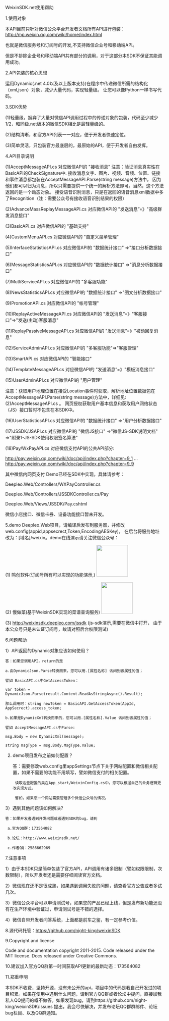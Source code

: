 ﻿WeixinSDK.net使用帮助

1.使用对象

本API目前只针对微信公众平台开发者文档所有API进行包装：http://mp.weixin.qq.com/wiki/home/index.html

也就是微信服务号和订阅号的开发,不支持微信企业号和移动端API。

但是不排除企业号和移动端API共有部分的调用，对于这部分本SDK不保证其能调用成功。

2.API包装的核心思想

运用Dynamic(.net 4.0以及以上版本支持)在程序中传递微信所需的结构化（xml,json）对象，减少大量代码，实现轻量级。
让您可以像Python一样书写代码。

3.SDK优势

(1)轻量级，摒弃了大量对微信API调用过程中的传递对象的包装，代码至少减少1/2，和同级.net版本的微信SDK相比是最轻量级的。

(2)结构清晰，和官方API列表一一对应，便于开发者快速定位。

(3)简单灵活，只包装官方最底层的，最原始的API，便于开发者自由发挥。

4.API目录说明

(1)AcceptMessageAPI.cs                         对应微信API的 "接收消息"
    注意：验证消息真实性在BasicAPI的CheckSignature中.
                接收消息文字、图片、视频、音频、位置、链接和事件消息都包装在AcceptMessageAPI.Parse(string message)方法中，
                因为他们都可以归为消息，所以只需要提供一个统一的解析方法即可。当然，这个方法返回的是一个动态对象。
                接受语音识别消息，只是在返回的语音消息xml数据中多了Recognition（注：需要公众号有接收语音识别结果的权限）
                
(2)AdvanceMassReplayMessageAPI.cs     对应微信API的 "发送消息”=》"高级群发消息接口"

(3)BasicAPI.cs                                 对应微信API的 "基础支持"

(4)CustomMenuAPI.cs                            对应微信API的 "自定义菜单管理"

(5)InterfaceStatisticsAPI.cs                   对应微信API的 "数据统计接口" =>"接口分析数据接口"

(6)MessageStatisticsAPI.cs                     对应微信API的 "数据统计接口" =>"消息分析数据接口"

(7)MutliServiceAPI.cs                          对应微信API的 "多客服功能"

(8)NewsStatisticsAPI.cs                        对应微信API的 "数据统计接口" =>"图文分析数据接口"

(9)PromotionAPI.cs                             对应微信API的 "帐号管理"

(10)ReplayActiveMessageAPI.cs                  对应微信API的 "发送消息”=》"客服接口"=>"发送(主动)客服消息"

(11)ReplayPassiveMessageAPI.cs                 对应微信API的 "发送消息”=》"被动回复消息"

(12)ServiceAdminAPI.cs                         对应微信API的 "多客服功能"=>"客服管理"

(13)SmartAPI.cs                                对应微信API的 "智能接口"

(14)TemplateMessageAPI.cs                      对应微信API的 "发送消息”=》"模板消息接口"

(15)UserAdminAPI.cs                            对应微信API的 "用户管理"

注意：获取用户地理位置在接受Location事件时获取，解析地址位置数据包在AcceptMessageAPI.Parse(string message)方法中，详细见:(2)AcceptMessageAPI.cs 。
网页授权获取用户基本信息和获取用户网络状态（JS）接口暂时不包含在本SDK中。

(16)UserStatisticsAPI.cs                        对应微信API的 "数据统计接口" =>"用户分析数据接口"

(17)JSSDK/JSAPI.cs                              对应微信API的 "微信JS接口" =>"微信JS-SDK说明文档"   =>"附录1-JS-SDK使用权限签名算法"

(18)Pay/WxPayAPI.cs                             对应微信支付API的公共API部分: 

http://pay.weixin.qq.com/wiki/doc/api/index.php?chapter=9_1
...
http://pay.weixin.qq.com/wiki/doc/api/index.php?chapter=9_9

其中微信内网页支付 Demo已经在SDK中实现，具体请参考：

Deepleo.Web/Controllers/WXPayController.cs

Deepleo.Web/Controllers/JSSDKController.cs/Pay

Deepleo.Web/Views/JSSDK/Pay.cshtml


微信小店接口、微信卡券、设备功能接口暂未开发。

5.demo
 Deepleo.Web项目，请编译后发布到服务器，并修改web.config(appid,appsecrect,Token,EncodingAESKey)， 在后台将服务地址改为：[域名]/weixin。demo在线演示请关注微信公众号：

(1) 鸣创软件(订阅号所有可以实现的功能演示,)
    <img src="http://weixinsdk.net/data/attachment/forum/201502/02/102815etfqqqfvj9tdtjz4.jpg" style="width:100px; height:100px;"/>

(2) 慢做菜(基于WeixinSDK实现的菜谱查询服务)
     <img src="http://weixinsdk.net/data/attachment/forum/201502/02/102818c29jxbepe2nbjm2n.jpg" style="width:100px; height:100px;"/>

(3) http://weixinsdk.deepleo.com/jssdk (js-sdk演示,需要在微信中打开， 由于本公众号只是未认证订阅号，故请对照后台权限测试)


6.问题帮助

1）API返回的Dynamic对象应该如何使用？

    答：如果您调用API，return的是
   
    a.由DynamicJson.Parse转换而来，您可以用.[属性名称] 访问到该属性的值；
   
    譬如 BasicAPI.cs中GetAccessToken：
   
    var token = DynamicJson.Parse(result.Content.ReadAsStringAsync().Result);
   
    那么调用时：string newToken = BasicAPI.GetAccessToken(AppId, AppSecrect).access_token;
   
    b.如果是DynamicXml转换而来的，您可以用.[属性名称].Value 访问到该属性的值；
   
    譬如 AcceptMessageAPI.cs中Parse:
   
    msg.Body = new DynamicXml(message);
   
    string msgType = msg.Body.MsgType.Value;

2) demo项目发布之前如何配置？

    答：需要修改web.config里appSettings节点下关于网站配置和微信相关配置，如果不需要的功能不用填写，譬如微信支付的相关配置。
   
        读取这些配置的类在App_start/WeixinConfig.cs中，您可以根据自己的业务逻辑更改实现方式。
       
        譬如，如果您一个网站需要管理多个微信公众号的情况。

3）遇到其他问题该如何解决?

    答：如果开发者遇到开发问题或者遇到SDK的bug，请到

     a.官方QQ群：173564082 

     b.论坛：http://www.weixinsdk.net/

     c.作者QQ：2586662969

7.注意事项

1）由于本SDK只是简单包装了官方API，API调用有诸多限制（譬如权限限制，次数限制），所以开发者还是需要仔细阅读官方文档。

2）微信现在还不是很成熟，如果遇到调用失败的问题，请查看官方公告或者多试几次。

3）微信公众平台可以申请测试号，如果您的产品已经上线，但是发布新功能还没有在生产环境中验证过，申请测试号是不错的选择。

4）微信自带开发者问答系统，上面都是前车之鉴，有一定参考价值。


8.源代码托管：https://github.com/night-king/weixinSDK


9.Copyright and license

Code and documentation copyright 2011-2015. Code released under the MIT license. Docs released under Creative Commons.

10.建议加入官方QQ群第一时间获取API更新的最新动态：173564082

11.郑重申明

本SDK不收费，坚持开源，没有未公开的api，项目中的代码是我自己开发过的项目积累。如果在使用中遇到什么问题，请到官方QQ群或者论坛中提问，直接加我私人QQ提问的概不做答。如果发现bug，请到https://github.com/night-king/weixinSDK/issues 提出，我会尽快解决，并发布论坛QQ群群邮件、论坛bug栏目、以及QQ群通知。

